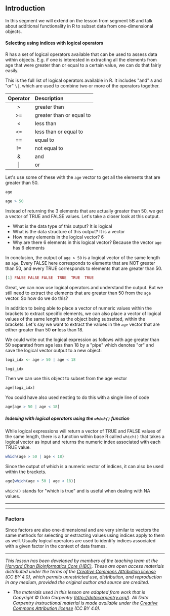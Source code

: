 ## Introduction

In this segment we will extend on the lesson from segment 5B and talk about additional functionality in R to subset data from one-dimensional objects.

#### Selecting using indices with logical operators

R has a set of logical operators available that can be used to assess data within objects. E.g. if one is interested in extracting all the elements from age that were greater than or equal to a certain value, we can do that fairly easily. 

This is the full list of logical operators available in R. It includes "and" `&` and "or" `\|`, which are used to combine two or more of the operators together.

| Operator | Description |
| :-----------:|:----------------|
| > | greater than |
| >= | greater than or equal to|
| < | less than |
| <= | less than or equal to |
| == | equal to |
| != | not equal to |
| & | and |
| \| |or |


Let's use some of these with the `age` vector to get all the elements that are greater than 50.
	
```r
age

age > 50
```

Instead of returning the 3 elements that are actually greater than 50, we get a vector of TRUE and FALSE values. Let's take a closer look at this output.

* What is the data type of this output? It is logical
* What is the data structure of this output? It is a vector
* How many elements in the logical vector? 6
* Why are there 6 elements in this logical vector? Because the vector `age` has 6 elements

In conclusion, the output of `age > 50` is a logical vector of the same length as `age`. Every FALSE here corresponds to elements that are NOT greater than 50, and every TRUE corresponds to elements that are greater than 50.

```r
[1] FALSE FALSE FALSE  TRUE  TRUE  TRUE
```

Great, we can now use logical operators and understand the output. But we still need to extract the elements that are greater than 50 from the `age` vector. So how do we do this?

In addition to being able to place a vector of numeric values within the brackets to extract specific elements, we can also place a vector of logical values of the same length as the object being subsetted, within the brackets. Let's say we want to extract the values in the `age` vector that are either greater than 50 **or** less than 18.

We could write out the logical expression as follows with age greater than 50 separated from age less than 18 by a "pipe" which denotes "or" and save the logical vector output to a new object:

```r
logi_idx <- age > 50 | age < 18

logi_idx 
```
Then we can use this object to subset from the age vector

```r
age[logi_idx]
```

You could have also used nesting to do this with a single line of code

```r
age[age > 50 | age < 18]
```

##### Indexing with logical operators using the `which()` function

While logical expressions will return a vector of TRUE and FALSE  values of the same length, there is a function within base R called `which()` that takes a logical vector as input and returns the numeric index associated with each TRUE value.

```r
which(age > 50 | age < 18)
```

Since the output of which is a numeric vector of indices, it can also be used within the brackets.

```r
age[which(age > 50 | age < 18)]
```

`which()` stands for "which is true" and is useful when dealing with NA values.

***
***

### Factors

Since factors are also one-dimensional and are very similar to vectors the same methods for selecting or extracting values using indices apply to them as well. Usually logical operators are used to identify indices associated with a given factor in the context of data frames. 

---

*This lesson has been developed by members of the teaching team at the [Harvard Chan Bioinformatics Core (HBC)](http://bioinformatics.sph.harvard.edu/). These are open access materials distributed under the terms of the [Creative Commons Attribution license](https://creativecommons.org/licenses/by/4.0/) (CC BY 4.0), which permits unrestricted use, distribution, and reproduction in any medium, provided the original author and source are credited.*

* *The materials used in this lesson are adapted from work that is Copyright © Data Carpentry (http://datacarpentry.org/). 
All Data Carpentry instructional material is made available under the [Creative Commons Attribution license](https://creativecommons.org/licenses/by/4.0/) (CC BY 4.0).*
